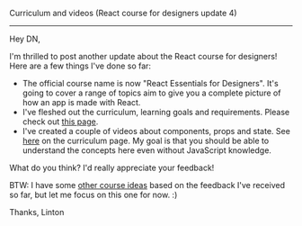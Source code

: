 Curriculum and videos (React course for designers update 4)

---

Hey DN,

I'm thrilled to post another update about the React course for designers! Here are a few things I've done so far:

- The official course name is now "React Essentials for Designers". It's going to cover a range of topics aim to give you a complete picture of how an app is made with React.
- I've fleshed out the curriculum, learning goals and requirements. Please check out [this page](http://www.learnreact.design/re4d-0/).
- I've created a couple of videos about components, props and state. See [here](http://www.learnreact.design/re4d-0/#chapter-3) on the curriculum page. My goal is that you should be able to understand the concepts here even without JavaScript knowledge.

What do you think? I'd really appreciate your feedback!

BTW: I have some [other course ideas](http://www.learnreact.design/courses/) based on the feedback I've received so far, but let me focus on this one for now. :)

Thanks,
Linton
